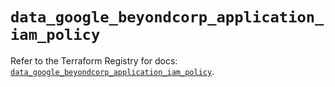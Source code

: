 # `data_google_beyondcorp_application_iam_policy`

Refer to the Terraform Registry for docs: [`data_google_beyondcorp_application_iam_policy`](https://registry.terraform.io/providers/hashicorp/google-beta/6.50.0/docs/data-sources/google_beyondcorp_application_iam_policy).
